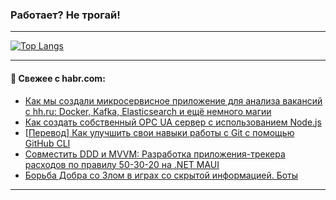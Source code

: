### Работает? Не трогай!

---
<!--
#### 🛠️ Technical stack:

![Java](https://img.shields.io/badge/Java-informational?logo=Oracle&style=flat&logoColor=white&color=FF4500)
![Kotlin](https://img.shields.io/badge/Kotlin-informational?logo=Kotlin&style=flat&logoColor=white&color=774D97)
![TS](https://img.shields.io/badge/TypeScript-informational?logo=typeScript&style=flat&logoColor=black&color=017acc)
![Python](https://img.shields.io/badge/Python-informational?logo=Python&style=flat&logoColor=black&color=ffdd54) <br>
![Spring](https://img.shields.io/badge/Spring-informational?logo=Spring&style=flat&logoColor=white&color=6DB33F) 
![SpringBoot](https://img.shields.io/badge/SpringBoot-informational?logo=SpringBoot&style=flat&logoColor=white&color=6DB33F)
![Nest](https://img.shields.io/badge/NestJS-informational?logo=NestJS&style=flat&logoColor=white&color=E0234E) 
![NodeJS](https://img.shields.io/badge/NodeJS-informational?logo=node.js&style=flat&logoColor=white&color=70A760)<br>
![PostgreSQL](https://img.shields.io/badge/PostgreSQL-informational?logo=PostgreSQL&style=flat&logoColor=white&color=DAA520)
![MongoDB](https://img.shields.io/badge/MongoDB-informational?logo=MongoDB&style=flat&logoColor=white&color=870000)
![Apache](https://img.shields.io/badge/Apache-informational?logo=apache&style=flat&logoColor=white&color=f74e28)

___ 
-->

<!--- #### 🛠️ : --->

[![Top Langs](https://github-readme-stats-82jvfl3w3-advtsettinggmailcoms-projects.vercel.app/api/top-langs/?username=zloylis&langs_count=10&hide_title=true&title_color=e6edf3&size_weight=0.5&count_weight=0.5&layout=compact&hide_progress=true&hide_border=true&theme=dracula)](https://github.com/zloylis)

<!---


####  :octocat:&nbsp;&nbsp; Статистика:

![GitHub stats](https://github-readme-stats-u2qms2cxw-advtsettinggmailcoms-projects.vercel.app/api?username=zloylis&show_icons=true&hide_border=true&theme=dracula&title_color=e6edf3&include_all_commits=true&count_private=true&hide_rank=false&hide_title=true&rank_icon=github)
-->
---

#### 💬 Свежее с habr.com:

<!-- BLOG-POST-LIST:START -->
- [Как мы создали микросервисное приложение для анализа вакансий с hh.ru: Docker, Kafka, Elasticsearch и ещё немного магии](https://habr.com/ru/articles/867802/?utm_source=habrahabr&utm_medium=rss&utm_campaign=867802)
- [Как создать собственный OPC UA сервер с использованием Node.js](https://habr.com/ru/articles/867798/?utm_source=habrahabr&utm_medium=rss&utm_campaign=867798)
- [[Перевод] Как улучшить свои навыки работы с Git с помощью GitHub CLI](https://habr.com/ru/companies/otus/articles/867782/?utm_source=habrahabr&utm_medium=rss&utm_campaign=867782)
- [Совместить DDD и MVVM: Разработка приложения-трекера расходов по правилу 50-30-20 на .NET MAUI](https://habr.com/ru/articles/867768/?utm_source=habrahabr&utm_medium=rss&utm_campaign=867768)
- [Борьба Добра со Злом в играх со скрытой информацией. Боты](https://habr.com/ru/articles/867750/?utm_source=habrahabr&utm_medium=rss&utm_campaign=867750)
<!-- BLOG-POST-LIST:END -->

---

